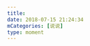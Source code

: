 ```yaml
---
title: 
date: 2018-07-15 21:24:34
mCategories: [说说]
type: moment
---
```


<div id="pics-20180715212434"></div>

<script>
var data = [
    {"link": "2018-07-15_000000.jpeg", "type": "shuoshuo"}
];
picsRender(data, "pics-20180715212434");
</script>
